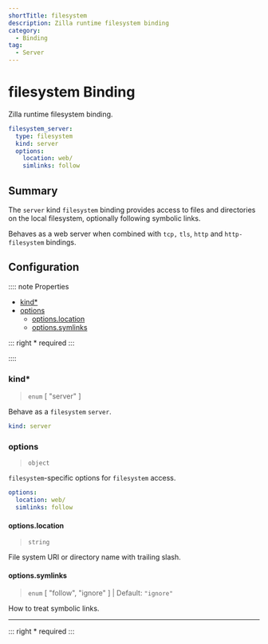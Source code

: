 ```yaml
---
shortTitle: filesystem
description: Zilla runtime filesystem binding
category:
  - Binding
tag:
  - Server
---
```


# filesystem Binding

Zilla runtime filesystem binding.

```yaml {2}
filesystem_server:
  type: filesystem
  kind: server
  options:
    location: web/
    simlinks: follow
```

## Summary

The `server` kind `filesystem` binding provides access to files and directories on the local filesystem, optionally following symbolic links.

Behaves as a web server when combined with `tcp,` `tls`, `http` and `http-filesystem` bindings.

## Configuration

:::: note Properties

- [kind\*](#kind)
- [options](#options)
  - [options.location](#options-location)
  - [options.symlinks](#options-symlinks)

::: right
\* required
:::

::::

### kind\*

> `enum` [ "server" ]

Behave as a `filesystem` `server`.

```yaml
kind: server
```

### options

> `object`

`filesystem`-specific options for `filesystem` access.

```yaml
options:
  location: web/
  simlinks: follow
```

#### options.location

> `string`

File system URI or directory name with trailing slash.

#### options.symlinks

> `enum` [ "follow", "ignore" ] | Default: `"ignore"`

How to treat symbolic links.

---

::: right
\* required
:::
